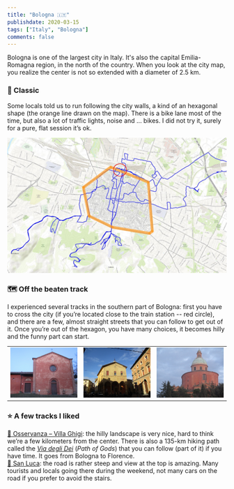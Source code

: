 ```yaml
---
title: "Bologna 🇮🇹"
publishdate: 2020-03-15
tags: ["Italy", "Bologna"]
comments: false
---
```


Bologna is one of the largest city in Italy. It's also the capital Emilia-Romagna region, in the north of the country. When you look at the city map, you realize the center is not so extended with a diameter of 2.5 km.

### 👟 Classic

Some locals told us to run following the city walls, a kind of an hexagonal shape (the orange line drawn on the map). There is a bike lane most of the time, but also a lot of traffic lights, noise and ... bikes. I did not try it, surely for a pure, flat session it’s ok.

![Center of Bologna](./images/BolognaMap_e.jpg)

### 🗺️ Off the beaten track
I experienced several tracks in the southern part of Bologna: first you have to cross the city (if you’re located close to the train station -- red circle), and there are a few, almost straight streets that you can follow to get out of it. Once you’re out of the hexagon, you have many choices, it becomes hilly and the funny part can start.

| | | |
|:-------------------------:|:-------------------------:|:-------------------------:|
|![Bologna](./images/Bologna02.JPG)  |  ![Bologna](./images/Bologna01.JPG) | ![Bologna](./images/Bologna03.JPG) |


### ⭐ A few tracks I liked

[🔗 Osservanza – Villa Ghigi](https://www.wikiloc.com/running-trails/bologna-osservanza-parco-villa-ghigi-46043792): the hilly landscape is very nice, hard to think we’re a few kilometers from the center. There is also a 135-km hiking path called the [*Via degli Dei*](http://www.viadeglidei.it/?lang=en) (_Path of Gods_) that you can follow (part of it) if you have time. It goes from Bologna to Florence.     
[🔗 San Luca](https://www.wikiloc.com/running-trails/bologna-san-luca-46043990): the road is rather steep and view at the top is amazing. Many tourists and locals going there during the weekend, not many cars on the road if you prefer to avoid the stairs.